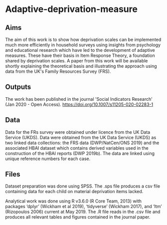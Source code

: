 # Adaptive-deprivation-measure

## Aims
The aim of this work is to show how deprivation scales can be implemented much more efficiently in household surveys using insights from psychology and educational research which have led to the development of adaptive measures. These have their basis in Item Response Theory, a foundation shared by deprivation scales. A paper from this work will be available shortly explaining the theoretical basis and illustrating the approach using data from the UK's Family Resources Survey (FRS). 

## Outputs
The work has been published in the journal 'Social Indicators Research' (Jan 2020 - Open Access). https://doi.org/10.1007/s11205-020-02283-1

## Data
Data for the FRs survey were obtained under licence from the UK Data Service (UKDS). Data were obtained from the UK Data Service (UKDS) as two linked data collections: the FRS data (DWP/NatCen/ONS 2019) and the associated HBAI dataset which contains derived variables used in the construction of the HBAI reports (DWP 2019b). The data are linked using unique reference numbers for each case. 

## Files
Dataset preparation was done using SPSS. The .sps file produces a csv file containing data for each child on material deprivation items lacked. 

Analytical work was done using R v3.6.0 (R Core Team, 2013) with packages ‘dplyr’ (Wickham et al 2019), ‘tidyverse’ (Wickham 2017), and ‘ltm’ (Rizopoulos 2006) current at May 2019. The .R file reads in the .csv file and produces all relevant tables and figures contained in the journal paper. 
